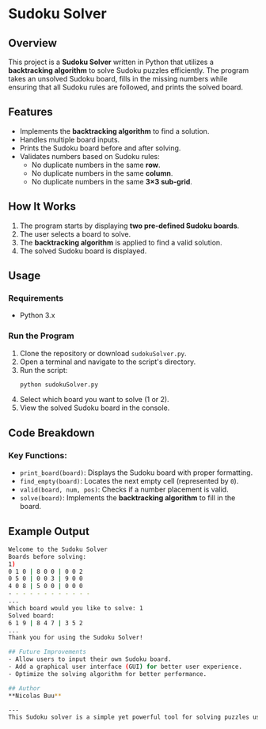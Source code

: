 # Sudoku Solver

## Overview
This project is a **Sudoku Solver** written in Python that utilizes a **backtracking algorithm** to solve Sudoku puzzles efficiently. The program takes an unsolved Sudoku board, fills in the missing numbers while ensuring that all Sudoku rules are followed, and prints the solved board.

## Features
- Implements the **backtracking algorithm** to find a solution.
- Handles multiple board inputs.
- Prints the Sudoku board before and after solving.
- Validates numbers based on Sudoku rules:
  - No duplicate numbers in the same **row**.
  - No duplicate numbers in the same **column**.
  - No duplicate numbers in the same **3×3 sub-grid**.

## How It Works
1. The program starts by displaying **two pre-defined Sudoku boards**.
2. The user selects a board to solve.
3. The **backtracking algorithm** is applied to find a valid solution.
4. The solved Sudoku board is displayed.

## Usage
### **Requirements**
- Python 3.x

### **Run the Program**
1. Clone the repository or download `sudokuSolver.py`.
2. Open a terminal and navigate to the script's directory.
3. Run the script:
   ```bash
   python sudokuSolver.py
4. Select which board you want to solve (1 or 2).
5. View the solved Sudoku board in the console.

## Code Breakdown
### **Key Functions:**
- `print_board(board)`: Displays the Sudoku board with proper formatting.
- `find_empty(board)`: Locates the next empty cell (represented by `0`).
- `valid(board, num, pos)`: Checks if a number placement is valid.
- `solve(board)`: Implements the **backtracking algorithm** to fill in the board.

## Example Output
```bash
Welcome to the Sudoku Solver
Boards before solving:
1)
0 1 0 | 8 0 0 | 0 0 2
0 5 0 | 0 0 3 | 9 0 0
4 0 8 | 5 0 0 | 0 0 0
- - - - - - - - - - - - 
...
Which board would you like to solve: 1
Solved board:
6 1 9 | 8 4 7 | 3 5 2
...
Thank you for using the Sudoku Solver!

## Future Improvements
- Allow users to input their own Sudoku board.
- Add a graphical user interface (GUI) for better user experience.
- Optimize the solving algorithm for better performance.

## Author
**Nicolas Buu**

---
This Sudoku solver is a simple yet powerful tool for solving puzzles using backtracking. Try it out and improve your Sudoku skills!
